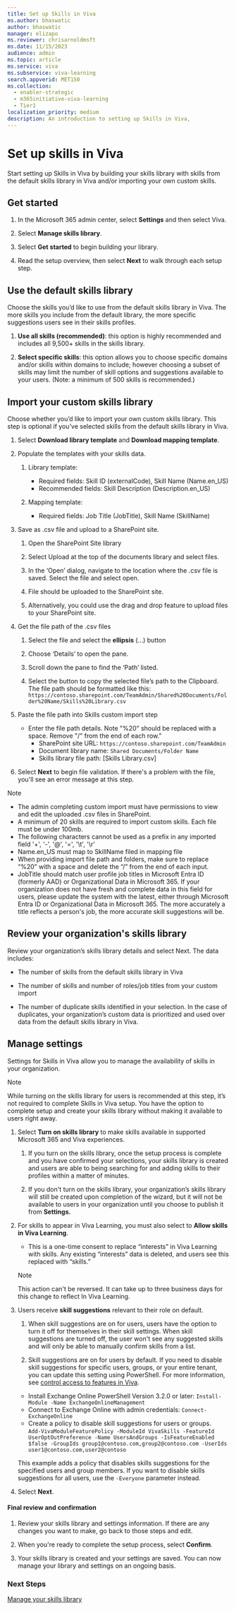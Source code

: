 ```yaml
---
title: Set up Skills in Viva 
ms.author: bhaswatic
author: bhaswatic
manager: elizapo
ms.reviewer: chrisarnoldmsft
ms.date: 11/15/2023
audience: admin
ms.topic: article
ms.service: viva
ms.subservice: viva-learning
search.appverid: MET150
ms.collection:
  - enabler-strategic
  - m365initiative-viva-learning
  - Tier1
localization_priority: medium
description: An introduction to setting up Skills in Viva, 
---
```


# Set up skills in Viva 

Start setting up Skills in Viva by building your skills library with skills from the default skills library in Viva and/or importing your own custom skills. 

## Get started

1. In the Microsoft 365 admin center, select **Settings** and then select Viva.  

2. Select **Manage skills library**.  

3. Select **Get started** to begin building your library.  

4. Read the setup overview, then select **Next** to walk through each setup step.

## Use the default skills library 

Choose the skills you’d like to use from the default skills library in Viva. The more skills you include from the default library, the more specific suggestions users see in their skills profiles. 

1. **Use all skills (recommended)**:  this option is highly recommended and includes all 9,500+ skills in the skills library.  

2. **Select specific skills**: this option allows you to choose specific domains and/or skills within domains to include; however choosing a subset of skills may limit the number of skill options and suggestions available to your users. (Note: a minimum of 500 skills is recommended.)  

## Import your custom skills library  

Choose whether you’d like to import your own custom skills library. This step is optional if you’ve selected skills from the default skills library in Viva.  

1. Select **Download library template** and **Download mapping template**. 

2. Populate the templates with your skills data.  

   1. Library template:  
      - Required fields: Skill ID (externalCode), Skill Name (Name.en_US) 
      - Recommended fields: Skill Description (Description.en_US)  
      
   1. Mapping template:  
      - Required fields: Job Title (JobTitle), Skill Name (SkillName)  

3. Save as .csv file and upload to a SharePoint site.  

    1. Open the SharePoint Site library  

    1. Select Upload at the top of the documents library and select files.  

    1. In the ‘Open’ dialog, navigate to the location where the .csv file is saved. Select the file and select open.  

    1. File should be uploaded to the SharePoint site.  

    1. Alternatively, you could use the drag and drop feature to upload files to your SharePoint site.  

4. Get the file path of the .csv files 

    1. Select the file and select the **ellipsis** (…) button 

    1. Choose ‘Details’ to open the pane.  

    1. Scroll down the pane to find the ‘Path’ listed.  

    1. Select the button to copy the selected file’s path to the Clipboard. The file path should be formatted like this: `https://contoso.sharepoint.com/TeamAdmin/Shared%20Documents/Folder%20Name/Skills%20Library.csv`

5. Paste the file path into Skills custom import step  

    - Enter the file path details. Note "%20" should be replaced with a space. Remove "/" from the end of each row."
      - SharePoint site URL: `https://contoso.sharepoint.com/TeamAdmin`
      - Document library name: `Shared Documents/Folder Name`
      - Skills library file path: [Skills Library.csv] 

6. Select **Next** to begin file validation. If there's a problem with the file, you'll see an error message at this step.  

> [!NOTE]
> - The admin completing custom import must have permissions to view and edit the uploaded .csv files in SharePoint. 
> - A minimum of 20 skills are required to import custom skills. Each file must be under 100mb. 
> - The following characters cannot be used as a prefix in any imported field '+', '-', '@', '=', '\t', '\r' 
> - Name.en_US must map to SkillName filed in mapping file  
> - When providing import file path and folders, make sure to replace “%20” with a space and delete the “/” from the end of each input.  
> - JobTitle should match user profile job titles in Microsoft Entra ID (formerly AAD) or Organizational Data in Microsoft 365. If your organization does not have fresh and complete data in this field for users, please update the system with the latest, either through Microsoft Entra ID or Organizational Data in Microsoft 365.  The more accurately a title reflects a person's job, the more accurate skill suggestions will be.  

## Review your organization's skills library

Review your organization’s skills library details and select Next. The data includes:  

  - The number of skills from the default skills library in Viva  

  - The number of skills and number of roles/job titles from your custom import  

  - The number of duplicate skills identified in your selection.  In the case of duplicates, your organization’s custom data is prioritized and used over data from the default skills library in Viva.

## Manage settings 

Settings for Skills in Viva allow you to manage the availability of skills in your organization. 

  > [!NOTE]
  > While turning on the skills library for users is recommended at this step, it’s not required to complete Skills in Viva setup. You have the option to complete setup and create your skills library without making it available to users right away.  

1. Select **Turn on skills library** to make skills available in supported Microsoft 365 and Viva experiences.  

    1. If you turn on the skills library, once the setup process is complete and you have confirmed your selections, your skills library is created and users are able to being searching for and adding skills to their profiles within a matter of minutes.  

    1. If you don't turn on the skills library, your organization’s skills library will still be created upon completion of the wizard, but it will not be available to users in your organization until you choose to publish it from **Settings.**

2. For skills to appear in Viva Learning, you must also select to **Allow skills in Viva Learning**.  

   - This is a one-time consent to replace “interests” in Viva Learning with skills. Any existing “interests” data is deleted, and users see this replaced with “skills.”

   > [!NOTE]
   > This action can't be reversed. It can take up to three business days for this change to reflect In Viva Learning.  

3. Users receive **skill suggestions** relevant to their role on default.  

    1. When skill suggestions are on for users, users have the option to turn it off for themselves in their skill settings. When skill suggestions are turned off, the user won't see any suggested skills and will only be able to manually confirm skills from a list. 

    1. Skill suggestions are on for users by default.  If you need to disable skill suggestions for specific users, groups, or your entire tenant, you can update this setting using PowerShell. For more information, see [control access to features in Viva](../feature-access-management.md).
    
    - Install Exchange Online PowerShell Version 3.2.0 or later:
    `Install-Module -Name ExchangeOnlineManagement`  
    - Connect to Exchange Online with admin credentials: 
    `Connect-ExchangeOnline`
    - Create a policy to disable skill suggestions for users or groups.  
    `Add-VivaModuleFeaturePolicy -ModuleId VivaSkills -FeatureId UserOptOutPreference -Name UsersAndGroups -IsFeatureEnabled $false -GroupIds group1@contoso.com,group2@contoso.com -UserIds user1@contoso.com,user2@contoso`

    This example adds a policy that disables skills suggestions for the specified users and group members. If you want to disable skills suggestions for all users, use the `-Everyone` parameter instead. 

4. Select **Next**. 

#### Final review and confirmation 

1. Review your skills library and settings information. If there are any changes you want to make, go back to those steps and edit.  

2. When you're ready to complete the setup process, select **Confirm**.  

3. Your skills library is created and your settings are saved.  You can now manage your library and settings on an ongoing basis.


### Next Steps

[Manage your skills library](manage-skills-library.md)

